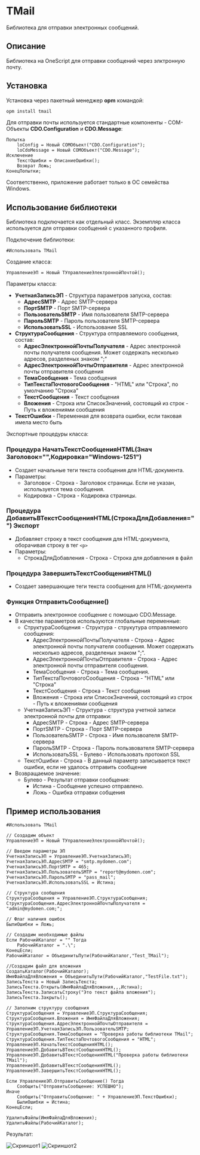 # TMail
Библиотека для отправки электронных сообщений.

## Описание
Библиотека на OneScript для отправки сообщений через элктронную почту.

## Установка 

Установка через пакетный менеджер **opm** командой:

``` cmd
opm install tmail
```

Для отправки почты используется стандартные компоненты - COM-Объекты **CDO.Configuration** и **CDO.Message**:
``` bsl
Попытка
    loConfig = Новый COMОбъект("CDO.Configuration");
    loCdoMessage = Новый COMОбъект("CDO.Message");
Исключение
    ТекстОшибки = ОписаниеОшибки();
    Возврат Ложь;
КонецПопытки;
```

Соответственно, приложение работает только в ОС семейства Windows.

## Использование библиотеки

Библиотека подключается как отдельный класс. Экземпляр класса используется для отправки сообщений с указанного профиля.

Подключение библиотеки:
``` bsl
#Использовать TMail
```

Создание класса:
``` bsl
УправлениеЭП = Новый ТУправлениеЭлектроннойПочтой();
```

Параметры класса:
* **УчетнаяЗаписьЭП** - Структура параметров запуска, состав:
    * **АдресSMTP** - Адрес SMTP-сервера
    * **ПортSMTP** - Порт SMTP-сервера
    * **ПользовательSMTP** - Имя пользователя SMTP-сервера
    * **ПарольSMTP** - Пароль пользователя SMTP-сервера
    * **ИспользоватьSSL** - Использование SSL
* **СтруктураСообщения** - Структура отправляемого сообщения, состав:
    * **АдресЭлектроннойПочтыПолучателя** - Адрес электронной почты получателя сообщения. Может содержать несколько адресов, разделеных знаком ";"
    * **АдресЭлектроннойПочтыОтправителя** - Адрес электронной почты отправителя сообщения 
    * **ТемаСообщения** - Тема сообщения
    * **ТипТекстаПочтовогоСообщения** - "HTML" или "Строка", по умолчанию "Строка"
    * **ТекстСообщения** - Текст сообщения 
    * **Вложения** - Строка или СписокЗначений, состоящий из строк - Путь к вложениями сообщения
* **ТекстОшибки** - Переменная для возврата ошибки, если таковая имела место быть

Экспортные процедуры класса:

### Процедура НачатьТекстСообщенияHTML(Знач Заголовок="",Кодировка="Windows-1251")

* Создает начальные теги текста сообщения для HTML-документа.
* Параметры:
  * Заголовок - Строка - Заголовок страницы. Если не указан, используется тема сообщения.
  * Кодировка - Строка - Кодировка страницы.
 
### Процедура ДобавитьВТекстСообщенияHTML(СтрокаДляДобавления="") Экспорт

* Добавляет строку в текст сообщения для HTML-документа, оборачивая строку в тег ```<p>```
* Параметры:
  * СтрокаДляДобавления - Строка - Строка для добавления в файл

### Процедура ЗавершитьТекстСообщенияHTML()

* Создает завершающие теги текста сообщения для HTML-документа

### Функция ОтправитьСообщение()

* Отправить электронное сообщение с помощью CDO.Message. 
* В качестве параметров используются глобальные переменные:
    * СтруктураСообщения      - Структура - струкутура отправляемого сообщения:
        * АдресЭлектроннойПочтыПолучателя     - Строка - Адрес электронной почты получателя сообщения. Может содержать несколько адресов, разделеных знаком ";".
        * АдресЭлектроннойПочтыОтправителя    - Строка - Адрес электронной почты отправителя сообщения.
        * ТемаСообщения                       - Строка - Тема сообщения.
        * ТипТекстаПочтовогоСообщения         - Строка - "HTML" или "Строка"
        * ТекстСообщения                      - Строка - Текст сообщения
        * Вложения                            - Строка или СписокЗначений, состоящий из строк - Путь к вложениями сообщения
    * УчетнаяЗаписьЭП         - Структура - структура учетной записи электронной почты для отправки:
        * АдресSMTP                           - Строка - Адрес SMTP-сервера
        * ПортSMTP                            - Строка - Порт SMTP-сервера
        * ПользовательSMTP                    - Строка - Имя пользвоателя SMTP-сервера
        * ПарольSMTP                          - Строка - Пароль пользвователя SMTP-сервера
        * ИспользоватьSSL                     - Булево - Использовать протокол SSL
    * ТекстОшибки 			- Строка - В данный параметр записывается текст ошибки, если не удалось отправить сообщение
* Возвращаемое значение:
    * Булево                  - Результат отправки сообщения:
        * Истина                               - Сообщение успешно отправлено.
        * Ложь                                 - Ошибка отправки собщения

## Пример использования

``` bsl
#Использовать TMail 

// Создадим объект
УправлениеЭП = Новый ТУправлениеЭлектроннойПочтой();

// Введем параметры ЭП
УчетнаяЗаписьЭП = УправлениеЭП.УчетнаяЗаписьЭП;
УчетнаяЗаписьЭП.АдресSMTP = "smtp.mydomen.com";
УчетнаяЗаписьЭП.ПортSMTP = 465;  
УчетнаяЗаписьЭП.ПользовательSMTP = "report@mydomen.com";
УчетнаяЗаписьЭП.ПарольSMTP = "pass_mail";
УчетнаяЗаписьЭП.ИспользоватьSSL = Истина;

// Структура сообщения
СтруктураСообщения = УправлениеЭП.СтруктураСообщения;
СтруктураСообщения.АдресЭлектроннойПочтыПолучателя = "admin@mydomen.com;";

// Флаг наличия ошибок
БылиОшибки = Ложь;

// Создадим необходимые файлы
Если РабочийКаталог = "" Тогда
    РабочийКаталог = ".\";
КонецЕсли;
РабочийКаталог = ОбъединитьПути(РабочийКаталог,"Test_TMail");

//Создадим файл для вложения
СоздатьКаталог(РабочийКаталог);
ИмяФайлаДляВложения = ОбъединитьПути(РабочийКаталог,"TestFile.txt");
ЗаписьТекста = Новый ЗаписьТекста;
ЗаписьТекста.Открыть(ИмяФайлаДляВложения,,,Истина);
ЗаписьТекста.ЗаписатьСтроку("Это текст файла вложения");
ЗаписьТекста.Закрыть();	

// Заполним структуру сообщения
СтруктураСообщения = УправлениеЭП.СтруктураСообщения;
СтруктураСообщения.Вложения = ИмяФайлаДляВложения;
СтруктураСообщения.АдресЭлектроннойПочтыОтправителя = УправлениеЭП.УчетнаяЗаписьЭП.ПользовательSMTP;
СтруктураСообщения.ТемаСообщения = "Проверка работы библиотеки TMail";
СтруктураСообщения.ТипТекстаПочтовогоСообщения = "HTML";
УправлениеЭП.НачатьТекстСообщенияHTML();
УправлениеЭП.ДобавитьВТекстСообщенияHTML();
УправлениеЭП.ДобавитьВТекстСообщенияHTML("Проверка работы библиотеки TMail");
УправлениеЭП.ДобавитьВТекстСообщенияHTML();
УправлениеЭП.ЗавершитьТекстСообщенияHTML();

Если УправлениеЭП.ОтправитьСообщение() Тогда
    Сообщить("ОтправитьСообщение: УСПЕШНО");
Иначе
    Сообщить("ОтправитьСообщение: " + УправлениеЭП.ТекстОшибки);
    БылиОшибки = Истина;
КонецЕсли;

УдалитьФайлы(ИмяФайлаДляВложения); 
УдалитьФайлы(РабочийКаталог); 

```

Результат:

<img src="https://github.com/Tavalik/TMail/blob/master/Screenshots/TMail1.png" alt="Скриншот1">

<img src="https://github.com/Tavalik/TMail/blob/master/Screenshots/TMail2.png" alt="Скриншот2">

